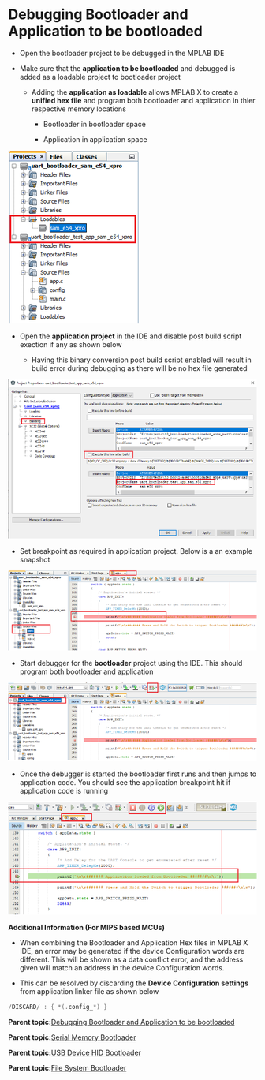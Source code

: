 # Debugging Bootloader and Application to be bootloaded

-   Open the bootloader project to be debugged in the MPLAB IDE

-   Make sure that the **application to be bootloaded** and debugged is added as a loadable project to bootloader project

    -   Adding the **application as loadable** allows MPLAB X to create a **unified hex file** and program both bootloader and application in thier respective memory locations

        -   Bootloader in bootloader space

        -   Application in application space


![debugging_bootloader_app_loadable](GUID-B28CBFC0-1C8B-4ECF-882A-858A73450FDE-low.png)

-   Open the **application project** in the IDE and disable post build script exection if any as shown below

    -   Having this binary conversion post build script enabled will result in build error during debugging as there will be no hex file generated


![debugging_bootloader_app_disable_post_build_script](GUID-899EBD3E-56C4-4551-ACDF-50653679D0F4-low.png)

-   Set breakpoint as required in application project. Below is a an example snapshot


![debugging_bootloader_app_set_breakpoint](GUID-EE13B3B4-44C4-4B37-9657-3F4C237CEE11-low.png)

-   Start debugger for the **bootloader** project using the IDE. This should program both bootloader and application


![debugging_bootloader_app_start](GUID-E9333C94-8119-41A6-805F-F8981262E4E6-low.png)

-   Once the debugger is started the bootloader first runs and then jumps to application code. You should see the application breakpoint hit if application code is running


![debugging_bootloader_app_breakpoint_hit](GUID-4FE0A5F5-349C-46C0-BD0F-AFA9FC4BA3A2-low.png)

**Additional Information \(For MIPS based MCUs\)**

-   When combining the Bootloader and Application Hex files in MPLAB X IDE, an error may be generated if the device Configuration words are different. This will be shown as a data conflict error, and the address given will match an address in the device Configuration words.

-   This can be resolved by discarding the **Device Configuration settings** from application linker file as shown below


```c
/DISCARD/ : { *(.config_*) }
```

**Parent topic:**[Debugging Bootloader and Application to be bootloaded](GUID-05CA35ED-C84A-4F88-AAC1-F37D8F6EFEF4.md)

**Parent topic:**[Serial Memory Bootloader](GUID-AC20F067-9388-42CD-A49D-05496869CC4D.md)

**Parent topic:**[USB Device HID Bootloader](GUID-EEB0BC77-4006-44EF-8E7F-A9B4D5948189.md)

**Parent topic:**[File System Bootloader](GUID-B40F9A07-D16A-42CF-8121-B52B5BDD7685.md)

